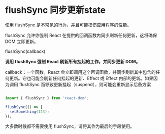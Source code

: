 # flushSync 同步更新state

使用 flushSync 是不常见的行为，并且可能损伤应用程序的性能。

flushSync 允许你强制 React 在提供的回调函数内同步刷新任何更新，这将确保 DOM 立即更新。

flushSync(callback)

**调用 flushSync 强制 React 刷新所有挂起的工作，并同步更新 DOM。**

callback：一个函数。React 会立即调用这个回调函数，并同步刷新其中包含的任何更新。它也可能会刷新任何挂起的更新、Effect 或 Effect 内部的更新。如果因为调用 flushSync 而导致更新挂起（suspend），则可能会重新显示后备方案

```js

import { flushSync } from 'react-dom';

flushSync(() => {
  setSomething(123);
});
```

大多数时候都不需要使用 flushSync，请将其作为最后的手段使用。


